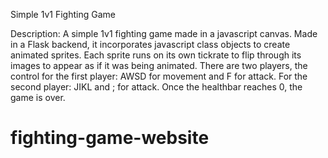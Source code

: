 Simple 1v1 Fighting Game

Description: 
A simple 1v1 fighting game made in a javascript canvas. Made in a Flask backend, it incorporates javascript class objects to create animated sprites. Each sprite runs on its own tickrate to flip through its images to appear as if it was being animated. There are two players, the control for the first player: AWSD for movement and F for attack. For the second player: JIKL and ; for attack. Once the healthbar reaches 0, the game is over.

# fighting-game-website
